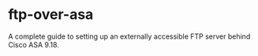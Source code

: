 # ftp-over-asa
A complete guide to setting up an externally accessible FTP server behind Cisco ASA 9.18.
